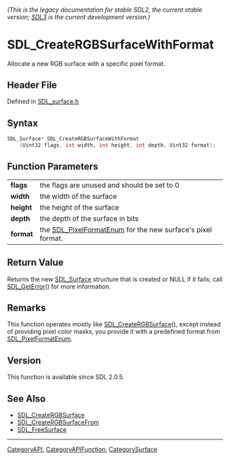 ###### (This is the legacy documentation for stable SDL2, the current stable version; [SDL3](https://wiki.libsdl.org/SDL3/) is the current development version.)
# SDL_CreateRGBSurfaceWithFormat

Allocate a new RGB surface with a specific pixel format.

## Header File

Defined in [SDL_surface.h](https://github.com/libsdl-org/SDL/blob/SDL2/include/SDL_surface.h)

## Syntax

```c
SDL_Surface* SDL_CreateRGBSurfaceWithFormat
    (Uint32 flags, int width, int height, int depth, Uint32 format);

```

## Function Parameters

|                |                                                                                    |
| -------------- | ---------------------------------------------------------------------------------- |
| **flags**      | the flags are unused and should be set to 0                                        |
| **width**      | the width of the surface                                                           |
| **height**     | the height of the surface                                                          |
| **depth**      | the depth of the surface in bits                                                   |
| **format**     | the [SDL_PixelFormatEnum](SDL_PixelFormatEnum) for the new surface's pixel format. |

## Return Value

Returns the new [SDL_Surface](SDL_Surface) structure that is created or
NULL if it fails; call [SDL_GetError](SDL_GetError)() for more information.

## Remarks

This function operates mostly like
[SDL_CreateRGBSurface](SDL_CreateRGBSurface)(), except instead of providing
pixel color masks, you provide it with a predefined format from
[SDL_PixelFormatEnum](SDL_PixelFormatEnum).

## Version

This function is available since SDL 2.0.5.

## See Also

- [SDL_CreateRGBSurface](SDL_CreateRGBSurface)
- [SDL_CreateRGBSurfaceFrom](SDL_CreateRGBSurfaceFrom)
- [SDL_FreeSurface](SDL_FreeSurface)

----
[CategoryAPI](CategoryAPI), [CategoryAPIFunction](CategoryAPIFunction), [CategorySurface](CategorySurface)

